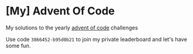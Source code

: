# [My] Advent Of Code
My solutions to the yearly [advent of code](https://adventofcode.com/) challenges

Use code `3866452-b95d0b21` to join my private leaderboard and let's have some fun.
